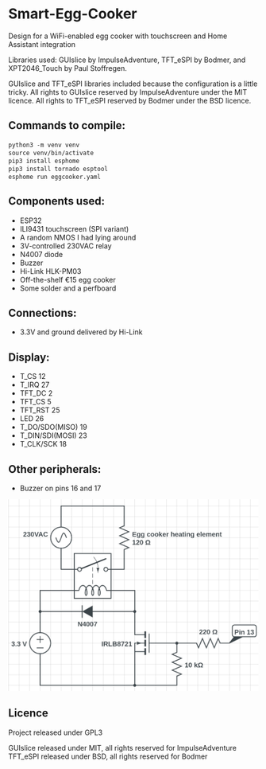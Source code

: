 # Smart-Egg-Cooker
Design for a WiFi-enabled egg cooker with touchscreen and Home Assistant integration

Libraries used: GUIslice by ImpulseAdventure, TFT_eSPI by Bodmer, and XPT2046_Touch by Paul Stoffregen.

GUIslice and TFT_eSPI libraries included because the configuration is a little tricky. All rights to GUIslice reserved by ImpulseAdventure under the MIT licence. All rights to TFT_eSPI reserved by Bodmer under the BSD licence.

## Commands to compile:
```
python3 -m venv venv
source venv/bin/activate
pip3 install esphome
pip3 install tornado esptool
esphome run eggcooker.yaml
```

## Components used:
* ESP32
* ILI9431 touchscreen (SPI variant)
* A random NMOS I had lying around
* 3V-controlled 230VAC relay
* N4007 diode 
* Buzzer
* Hi-Link HLK-PM03
* Off-the-shelf €15 egg cooker
* Some solder and a perfboard

## Connections:
* 3.3V and ground delivered by Hi-Link

## Display:
* T_CS   12
* T_IRQ  27
* TFT_DC 2
* TFT_CS 5
* TFT_RST 25
* LED   26
* T_DO/SDO(MISO) 19
* T_DIN/SDI(MOSI) 23
* T_CLK/SCK 18

## Other peripherals:
* Buzzer on pins 16 and 17

![heat element switching](heatelementcircuit.png)

## Licence
Project released under GPL3

GUIslice released under MIT, all rights reserved for ImpulseAdventure
TFT_eSPI released under BSD, all rights reserved for Bodmer
